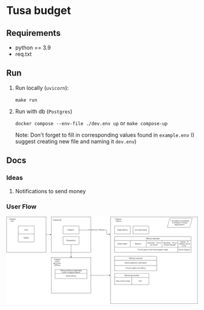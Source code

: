 # Tusa budget

## Requirements

* python == 3.9
* req.txt

## Run

1. Run locally (`uvicorn`):

    `make run`

2. Run with db (`Postgres`)

    `docker compose --env-file ./dev.env up` or `make compose-up`

    Note:
        Don't forget to fill in corresponding values found in `example.env` (I suggest creating new file and naming it `dev.env`)

## Docs

### Ideas

1. Notifications to send money

### User Flow

![User Flow diagram](./docs/userflow.jpg "User Flow diagram")